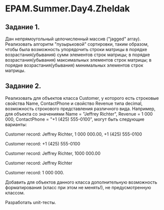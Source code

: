 # EPAM.Summer.Day4.Zheldak

## Задание 1.

Дан непрямоугольный целочисленный массив ("jagged" array). Реализовать алгоритм "пузырьковой" сортировки, таким образом, чтобы была возможность упорядочить строки матрицы
в порядке возрастания(убывания) сумм элементов строк матрицы;
в порядке возрастания(убывания) максимальных элементов строк матрицы;
в порядке возрастания(убывания) минимальных элементов строк матрицы.

## Задание 2.

Реализовать для объектов класса Customer, у которого есть строковые свойства Name, ContactPhone и свойство Revenue типа decimal, возможность строкового представления различного вида. Например, для объекта со значениями Name = "Jeffrey Richter", Revenue = 1 000 000, ContactPhone = "+1 (425) 555-0100", могут быть следующие варианты:

Customer record: Jeffrey Richter, 1 000 000.00, +1 (425) 555-0100

Customer record: +1 (425) 555-0100

Customer record: Jeffrey Richter, 1000 000.00

Customer record: Jeffrey Richter

Customer record: 1 000 000.

Добавить для объектов данного класса дополнительную возможность форматирования (класс при этом не менять!), не предусмотренную классом.

Разработать unit-тесты.


